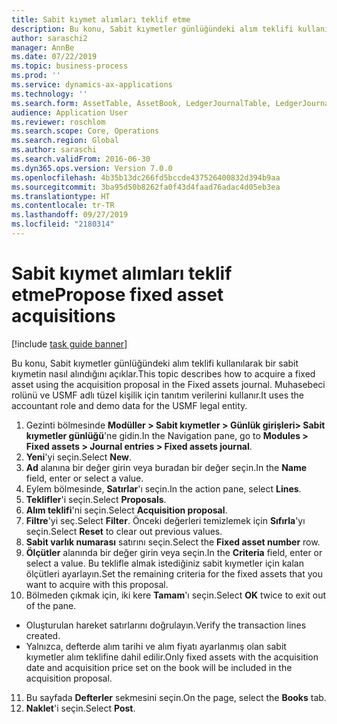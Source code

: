 ```yaml
---
title: Sabit kıymet alımları teklif etme
description: Bu konu, Sabit kıymetler günlüğündeki alım teklifi kullanılarak bir sabit kıymetin nasıl alındığını açıklar.
author: saraschi2
manager: AnnBe
ms.date: 07/22/2019
ms.topic: business-process
ms.prod: ''
ms.service: dynamics-ax-applications
ms.technology: ''
ms.search.form: AssetTable, AssetBook, LedgerJournalTable, LedgerJournalTransAsset, SysQueryForm
audience: Application User
ms.reviewer: roschlom
ms.search.scope: Core, Operations
ms.search.region: Global
ms.author: saraschi
ms.search.validFrom: 2016-06-30
ms.dyn365.ops.version: Version 7.0.0
ms.openlocfilehash: 4b35b13dc266fd5bccde437526400832d394b9aa
ms.sourcegitcommit: 3ba95d50b8262fa0f43d4faad76adac4d05eb3ea
ms.translationtype: HT
ms.contentlocale: tr-TR
ms.lasthandoff: 09/27/2019
ms.locfileid: "2180314"
---
```

# <a name="propose-fixed-asset-acquisitions"></a><span data-ttu-id="64c53-103">Sabit kıymet alımları teklif etme</span><span class="sxs-lookup"><span data-stu-id="64c53-103">Propose fixed asset acquisitions</span></span>

[!include [task guide banner](../../includes/task-guide-banner.md)]

<span data-ttu-id="64c53-104">Bu konu, Sabit kıymetler günlüğündeki alım teklifi kullanılarak bir sabit kıymetin nasıl alındığını açıklar.</span><span class="sxs-lookup"><span data-stu-id="64c53-104">This topic describes how to acquire a fixed asset using the acquisition proposal in the Fixed assets journal.</span></span> <span data-ttu-id="64c53-105">Muhasebeci rolünü ve USMF adlı tüzel kişilik için tanıtım verilerini kullanır.</span><span class="sxs-lookup"><span data-stu-id="64c53-105">It uses the accountant role and demo data for the USMF legal entity.</span></span>

1. <span data-ttu-id="64c53-106">Gezinti bölmesinde **Modüller > Sabit kıymetler > Günlük girişleri> Sabit kıymetler günlüğü**'ne gidin.</span><span class="sxs-lookup"><span data-stu-id="64c53-106">In the Navigation pane, go to **Modules > Fixed assets > Journal entries > Fixed assets journal**.</span></span>
2. <span data-ttu-id="64c53-107">**Yeni**'yi seçin.</span><span class="sxs-lookup"><span data-stu-id="64c53-107">Select **New**.</span></span>
3. <span data-ttu-id="64c53-108">**Ad** alanına bir değer girin veya buradan bir değer seçin.</span><span class="sxs-lookup"><span data-stu-id="64c53-108">In the **Name** field, enter or select a value.</span></span>
4. <span data-ttu-id="64c53-109">Eylem bölmesinde, **Satırlar**'ı seçin.</span><span class="sxs-lookup"><span data-stu-id="64c53-109">In the action pane, select **Lines**.</span></span>
5. <span data-ttu-id="64c53-110">**Teklifler**'i seçin.</span><span class="sxs-lookup"><span data-stu-id="64c53-110">Select **Proposals**.</span></span>
6. <span data-ttu-id="64c53-111">**Alım teklifi**'ni seçin.</span><span class="sxs-lookup"><span data-stu-id="64c53-111">Select **Acquisition proposal**.</span></span>
7. <span data-ttu-id="64c53-112">**Filtre**'yi seç.</span><span class="sxs-lookup"><span data-stu-id="64c53-112">Select **Filter**.</span></span> <span data-ttu-id="64c53-113">Önceki değerleri temizlemek için **Sıfırla**'yı seçin.</span><span class="sxs-lookup"><span data-stu-id="64c53-113">Select **Reset** to clear out previous values.</span></span>
8. <span data-ttu-id="64c53-114">**Sabit varlık numarası** satırını seçin.</span><span class="sxs-lookup"><span data-stu-id="64c53-114">Select the **Fixed asset number** row.</span></span>
9. <span data-ttu-id="64c53-115">**Ölçütler** alanında bir değer girin veya seçin.</span><span class="sxs-lookup"><span data-stu-id="64c53-115">In the **Criteria** field, enter or select a value.</span></span> <span data-ttu-id="64c53-116">Bu teklifle almak istediğiniz sabit kıymetler için kalan ölçütleri ayarlayın.</span><span class="sxs-lookup"><span data-stu-id="64c53-116">Set the remaining criteria for the fixed assets that you want to acquire with this proposal.</span></span>  
10. <span data-ttu-id="64c53-117">Bölmeden çıkmak için, iki kere **Tamam**'ı seçin.</span><span class="sxs-lookup"><span data-stu-id="64c53-117">Select **OK** twice to exit out of the pane.</span></span>
- <span data-ttu-id="64c53-118">Oluşturulan hareket satırlarını doğrulayın.</span><span class="sxs-lookup"><span data-stu-id="64c53-118">Verify the transaction lines created.</span></span>  
- <span data-ttu-id="64c53-119">Yalnızca, defterde alım tarihi ve alım fiyatı ayarlanmış olan sabit kıymetler alım teklifine dahil edilir.</span><span class="sxs-lookup"><span data-stu-id="64c53-119">Only fixed assets with the acquisition date and acquisition price set on the book will be included in the acquisition proposal.</span></span>  
11. <span data-ttu-id="64c53-120">Bu sayfada **Defterler** sekmesini seçin.</span><span class="sxs-lookup"><span data-stu-id="64c53-120">On the page, select the **Books** tab.</span></span>
12. <span data-ttu-id="64c53-121">**Naklet**'i seçin.</span><span class="sxs-lookup"><span data-stu-id="64c53-121">Select **Post**.</span></span>

